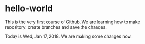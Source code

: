 # hello-world

This is the very first course of Github. We are learning how to make repository, create branches and save the changes.


Today is Wed, Jan 17, 2018. We are making some changes now.
